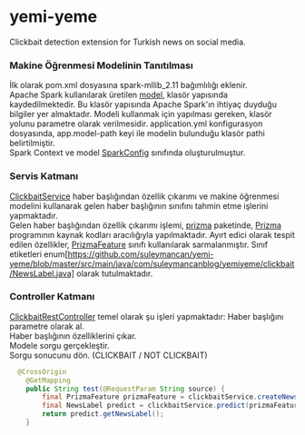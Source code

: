 # yemi-yeme
Clickbait detection extension for Turkish news on social media.

### Makine Öğrenmesi Modelinin Tanıtılması
İlk olarak pom.xml dosyasına spark-mllib_2.11 bağımlılığı eklenir. <br>
Apache Spark kullanılarak üretilen [model](https://github.com/suleymancan/yemi-yeme/tree/master/src/main/resources/static/model/prizma/YemiYemeModel), klasör yapısında kaydedilmektedir. Bu klasör yapısında Apache Spark'ın ihtiyaç duyduğu bilgiler yer almaktadır. Modeli kullanmak için yapılması gereken, klasör yolunu parametre olarak verilmesidir. 
application.yml konfigurasyon dosyasında, app.model-path keyi ile modelin bulunduğu klasör pathi belirtilmiştir. </br>
Spark Context ve model [SparkConfig](https://github.com/suleymancan/yemi-yeme/blob/master/src/main/java/com/suleymancanblog/yemiyeme/config/SparkConfig.java) sınıfında oluşturulmuştur.

### Servis Katmanı
[ClickbaitService](https://github.com/suleymancan/yemi-yeme/blob/master/src/main/java/com/suleymancanblog/yemiyeme/clickbait/ClickbaitService.java) haber başlığından özellik çıkarımı ve makine öğrenmesi modelini kullanarak gelen haber başlığının sınıfını tahmin etme işlerini yapmaktadır. <br/>
Gelen haber başlığından özellik çıkarımı işlemi, [prizma](https://github.com/suleymancan/yemi-yeme/tree/master/src/main/java/com/suleymancanblog/yemiyeme/prizma) paketinde, [Prizma](https://code.google.com/archive/p/prizma-text-classification/) programının kaynak kodları aracılığıyla yapılmaktadır. Ayırt edici olarak tespit edilen özellikler, [PrizmaFeature](https://github.com/suleymancan/yemi-yeme/blob/master/src/main/java/com/suleymancanblog/yemiyeme/clickbait/PrizmaFeature.java) sınıfı kullanılarak sarmalanmıştır. Sınıf etiketleri enum[https://github.com/suleymancan/yemi-yeme/blob/master/src/main/java/com/suleymancanblog/yemiyeme/clickbait/NewsLabel.java] olarak tutulmaktadır.


### Controller Katmanı
[ClickbaitRestController](https://github.com/suleymancan/yemi-yeme/blob/master/src/main/java/com/suleymancanblog/yemiyeme/clickbait/ClickbaitRestController.java) temel olarak şu işleri yapmaktadır:
Haber başlığını parametre olarak al.<br/>
Haber başlığının özelliklerini çıkar.<br/>
Modele sorgu gerçekleştir.<br/>
Sorgu sonucunu dön. (CLICKBAIT / NOT CLICKBAIT)<br/>
```java
  @CrossOrigin
	@GetMapping
	public String test(@RequestParam String source) {
		final PrizmaFeature prizmaFeature = clickbaitService.createNewsFeature(source);
		final NewsLabel predict = clickbaitService.predict(prizmaFeature);
		return predict.getNewsLabel();
	}
```
